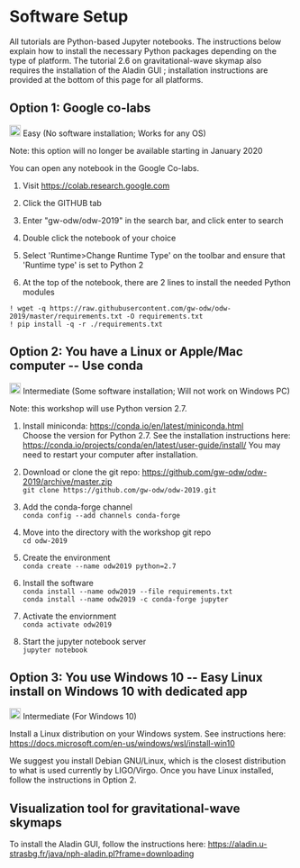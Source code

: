 # Software Setup

All tutorials are Python-based Jupyter notebooks. The instructions below explain how to install the necessary Python packages depending on the type of platform. The tutorial 2.6 on gravitational-wave skymap also requires the installation of the Aladin GUI ; installation instructions are provided at the bottom of this page for all platforms.

## Option 1: Google co-labs

<img src='https://www.wispresort.com/uploadedImages/Winter/easy.png' width=20 /> Easy (No software installation; Works for any OS)

Note: this option will no longer be available starting in January 2020 

You can open any notebook in the Google Co-labs.

1) Visit https://colab.research.google.com

2) Click the GITHUB tab

3) Enter "gw-odw/odw-2019" in the search bar, and click enter to search

4) Double click the notebook of your choice

5) Select 'Runtime>Change Runtime Type' on the toolbar and ensure that 'Runtime type' is set to Python 2

6) At the top of the notebook, there are 2 lines to install the needed Python modules

`! wget -q https://raw.githubusercontent.com/gw-odw/odw-2019/master/requirements.txt -O requirements.txt` <br/>
`! pip install -q -r ./requirements.txt`


## Option 2: You have a Linux or Apple/Mac computer -- Use conda

<img src='https://www.wispresort.com/uploadedImages/Winter/intermediate.png' width=20 /> Intermediate (Some software installation; Will not work on Windows PC)

Note: this workshop will use Python version 2.7.

1) Install miniconda: https://conda.io/en/latest/miniconda.html <br/>
Choose the version for Python 2.7. 
See the installation instructions here: https://conda.io/projects/conda/en/latest/user-guide/install/
You may need to restart your computer after installation.

2) Download or clone the git repo: https://github.com/gw-odw/odw-2019/archive/master.zip <br/>
`git clone https://github.com/gw-odw/odw-2019.git`

3) Add the conda-forge channel <br/>
`conda config --add channels conda-forge`

4) Move into the directory with the workshop git repo <br/>
`cd odw-2019`

5) Create the environment <br/>
`conda create --name odw2019 python=2.7`

6) Install the software <br/>
`conda install --name odw2019 --file requirements.txt` <br/>
`conda install --name odw2019 -c conda-forge jupyter` <br/>

7) Activate the enviornment <br/>
`conda activate odw2019`

8) Start the jupyter notebook server <br/>
`jupyter notebook`

## Option 3: You use Windows 10 -- Easy Linux install on Windows 10 with dedicated app

<img src='https://www.wispresort.com/uploadedImages/Winter/hard.png' width=20 /> Intermediate (For Windows 10)

Install a Linux distribution on your Windows system. 
See instructions here: https://docs.microsoft.com/en-us/windows/wsl/install-win10

We suggest you install Debian GNU/Linux, which is the closest distribution to what is 
used currently by LIGO/Virgo. Once you have Linux installed, follow the instructions 
in Option 2.

## Visualization tool for gravitational-wave skymaps 

To install the Aladin GUI, follow the instructions here: https://aladin.u-strasbg.fr/java/nph-aladin.pl?frame=downloading
